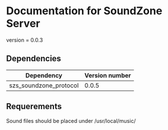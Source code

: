 # Documentation for SoundZone Server
<!--
To compile puml use: (Assuming plantuml you are in the directory)
plantuml.jar -tsvg readme.md -o sequence_diagrams
-->

version = 0.0.3

## Dependencies
| Dependency | Version number |
|---|---|
|szs_soundzone_protocol|0.0.5|

## Requerements

Sound files should be placed under /usr/local/music/